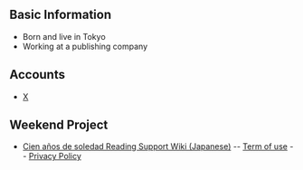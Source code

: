 ## Basic Information
- Born and live in Tokyo
- Working at a publishing company
## Accounts
- [X](https://x.com/analekt/)
## Weekend Project
- [Cien años de soledad Reading Support Wiki (Japanese)](http://macondo.wiki/)
-- [Term of use](https://macondowiki.notion.site/194b31d4e99680509d75c1b91d83b80f?pvs=25)
-- [Privacy Policy](https://macondowiki.notion.site/194b31d4e99680fcab77ed3db9c1238a?pvs=25) 
